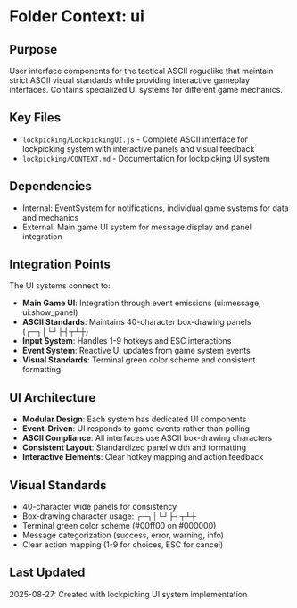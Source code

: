 # Folder Context: ui

## Purpose
User interface components for the tactical ASCII roguelike that maintain strict ASCII visual standards while providing interactive gameplay interfaces. Contains specialized UI systems for different game mechanics.

## Key Files
- `lockpicking/LockpickingUI.js` - Complete ASCII interface for lockpicking system with interactive panels and visual feedback
- `lockpicking/CONTEXT.md` - Documentation for lockpicking UI system

## Dependencies
- Internal: EventSystem for notifications, individual game systems for data and mechanics
- External: Main game UI system for message display and panel integration

## Integration Points
The UI systems connect to:
- **Main Game UI**: Integration through event emissions (ui:message, ui:show_panel)
- **ASCII Standards**: Maintains 40-character box-drawing panels (┌─┐│└┘├┤┬┴┼)
- **Input System**: Handles 1-9 hotkeys and ESC interactions
- **Event System**: Reactive UI updates from game system events
- **Visual Standards**: Terminal green color scheme and consistent formatting

## UI Architecture
- **Modular Design**: Each system has dedicated UI components
- **Event-Driven**: UI responds to game events rather than polling
- **ASCII Compliance**: All interfaces use ASCII box-drawing characters
- **Consistent Layout**: Standardized panel width and formatting
- **Interactive Elements**: Clear hotkey mapping and action feedback

## Visual Standards
- 40-character wide panels for consistency
- Box-drawing character usage: ┌─┐│└┘├┤┬┴┼
- Terminal green color scheme (#00ff00 on #000000)
- Message categorization (success, error, warning, info)
- Clear action mapping (1-9 for choices, ESC for cancel)

## Last Updated
2025-08-27: Created with lockpicking UI system implementation